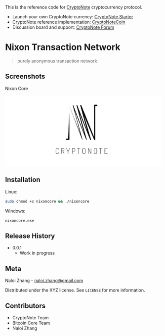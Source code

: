 This is the reference code for [CryptoNote](https://cryptonote.org) cryptocurrency protocol.

* Launch your own CryptoNote currency: [CryptoNote Starter](https://cryptonotestarter.org/)
* CryptoNote reference implementation: [CryptoNoteCoin](https://cryptonote-coin.org)
* Discussion board and support: [CryptoNote Forum](https://forum.cryptonote.org)

# Nixon Transaction Network
> purely anonymous transaction network


## Screenshots

Nixon Core

![](img/Cryptonote.png)

## Installation

Linux:

```sh
sudo chmod +x nixoncore && ./nixoncore
```

Windows:

```sh
nixoncore.exe
```

## Release History

* 0.0.1
    * Work in progress

## Meta

Naloi Zhang – naloi.zhang@gmail.com

Distributed under the XYZ license. See ``LICENSE`` for more information.

## Contributors

- CryptoNote Team
- Bitcoin Core Team
- Naloi Zhang

<!-- Markdown link & img dfn's -->
[wiki]: https://en.wikipedia.org/wiki/Cryptocurrency
[wiki]: https://en.wikipedia.org/wiki/Cryptocurrency
